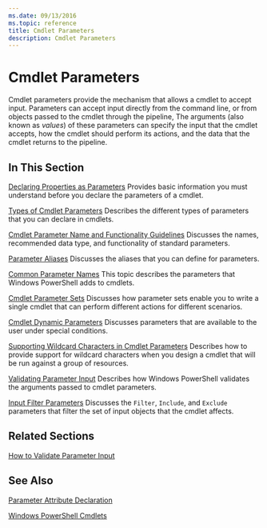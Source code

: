 ```yaml
---
ms.date: 09/13/2016
ms.topic: reference
title: Cmdlet Parameters
description: Cmdlet Parameters
---
```

# Cmdlet Parameters

Cmdlet parameters provide the mechanism that allows a cmdlet to accept input. Parameters can accept input directly from the command line, or from objects passed to the cmdlet through the pipeline, The arguments (also known as *values*) of these parameters can specify the input that the cmdlet accepts, how the cmdlet should perform its actions, and the data that the cmdlet returns to the pipeline.

## In This Section

[Declaring Properties as Parameters](./declaring-properties-as-parameters.md)
Provides basic information you must understand before you declare the parameters of a cmdlet.

[Types of Cmdlet Parameters](./types-of-cmdlet-parameters.md)
Describes the different types of parameters that you can declare in cmdlets.

[Cmdlet Parameter Name and Functionality Guidelines](./standard-cmdlet-parameter-names-and-types.md)
Discusses the names, recommended data type, and functionality of standard parameters.

[Parameter Aliases](./parameter-aliases.md)
Discusses the aliases that you can define for parameters.

[Common Parameter Names](./common-parameter-names.md)
This topic describes the parameters that Windows PowerShell adds to cmdlets.

[Cmdlet Parameter Sets](./cmdlet-parameter-sets.md)
Discusses how parameter sets enable you to write a single cmdlet that can perform different actions for different scenarios.

[Cmdlet Dynamic Parameters](./cmdlet-dynamic-parameters.md)
Discusses parameters that are available to the user under special conditions.

[Supporting Wildcard Characters in Cmdlet Parameters](./supporting-wildcard-characters-in-cmdlet-parameters.md)
Describes how to provide support for wildcard characters when you design a cmdlet that will be run against a group of resources.

[Validating Parameter Input](./validating-parameter-input.md)
Describes how Windows PowerShell validates the arguments passed to cmdlet parameters.

[Input Filter Parameters](./input-filter-parameters.md)
Discusses the `Filter`, `Include`, and `Exclude` parameters that filter the set of input objects that the cmdlet affects.

## Related Sections

[How to Validate Parameter Input](./how-to-validate-parameter-input.md)

## See Also

[Parameter Attribute Declaration](./parameter-attribute-declaration.md)

[Windows PowerShell Cmdlets](./cmdlet-overview.md)
